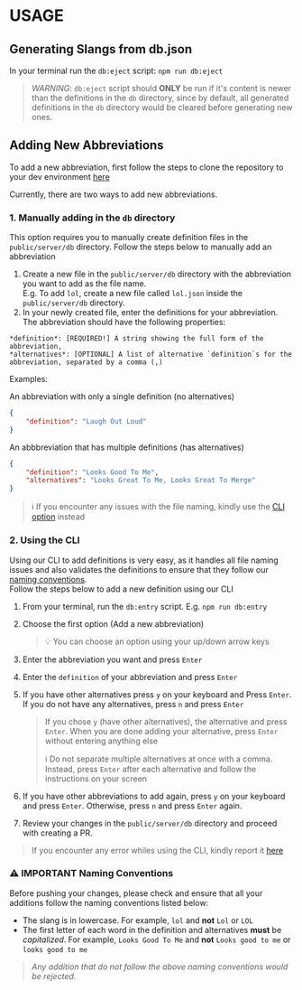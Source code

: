 # USAGE

## Generating Slangs from db.json

In your terminal run the `db:eject` script: `npm run db:eject`
> *WARNING*: `db:eject` script should **ONLY** be run if it's content is newer than the definitions in the `db` directory, since by default, all generated definitions in the `db` directory would be cleared before generating new ones.

## Adding New Abbreviations

To add a new abbreviation, first follow the steps to clone the repository to your dev environment [here](https://github.com/Njong392/Abbreve#steps)

Currently, there are two ways to add new abbreviations.

### 1. Manually adding in the `db` directory

This option requires you to manually create definition files in the `public/server/db` directory.
Follow the steps below to manually add an abbreviation

1. Create a new file in the `public/server/db` directory with the abbreviation you want to add as the file name.  
E.g. To add `lol`, create a new file called `lol.json` inside the `public/server/db` directory.
2. In your newly created file, enter the definitions for your abbreviation. The abbreviation should have the following properties:

```MD
*definition*: [REQUIRED!] A string showing the full form of the abbreviation,
*alternatives*: [OPTIONAL] A list of alternative `definition`s for the abbreviation, separated by a comma (,)
```

Examples:

An abbreviation with only a single definition (no alternatives)

```JSON
{
    "definition": "Laugh Out Loud"
}
```

An abbbreviation that has multiple definitions (has alternatives)

```JSON
{
    "definition": "Looks Good To Me",
    "alternatives": "Looks Great To Me, Looks Great To Merge"
}
```

> :information_source: If you encounter any issues with the file naming, kindly use the [CLI option](#2-using-the-cli) instead

### 2. Using the CLI

Using our CLI to add definitions is very easy, as it handles all file naming issues and also validates the definitions to ensure that they follow our [naming conventions](#warning-important-naming-conventions).  
Follow the steps below to add a new definition using our CLI

1. From your terminal, run the `db:entry` script. E.g. `npm run db:entry`
2. Choose the first option (Add a new abbreviation)  
   > :bulb: You can choose an option using your up/down arrow keys

3. Enter the abbreviation you want and press `Enter`
4. Enter the `definition` of your abbreviation and press `Enter`
5. If you have other alternatives press `y` on your keyboard and Press `Enter`. If you do not have any alternatives, press `n` and press `Enter`
   > If you chose `y` (have other alternatives), the alternative and press `Enter`. When you are done adding your alternative, press `Enter` without entering anything else  
   >
   > :information_source: Do not separate multiple alternatives at once with a comma. Instead, press `Enter` after each alternative and follow the instructions on your screen

6. If you have other abbreviations to add again, press `y` on your keyboard and press `Enter`. Otherwise, press `n` and press `Enter` again.
7. Review your changes in the `public/server/db` directory and proceed with creating a PR.

> If you encounter any error whiles using the CLI, kindly report it [here](https://github.com/Njong392/Abbreve/issues/new)

### :warning: **IMPORTANT** Naming Conventions

Before pushing your changes, please check and ensure that all your additions follow the naming conventions listed below:

* The slang is in lowercase. For example, `lol` and **not** `Lol` or `LOL`
* The first letter of each word in the definition and alternatives **must** be *capitalized*. For example, `Looks Good To Me` and **not** `Looks good to me` or `looks good to me`

> *Any addition that do not follow the above naming conventions would be rejected.*
